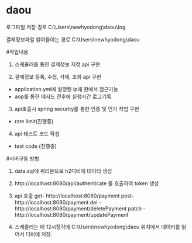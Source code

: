 # daou

로그파일 저장 경로
C:\Users\newhyodong\daou\log

결제정보파일 읽어들이는 경로
C:\Users\newhyodong\daou


#작업내용

1. 스케쥴러를 통한 결제정보 저정 api 구현

2. 결제정보 등록, 수정, 삭제, 조회 api 구현
- application.yml에 설정된 ip에 한에서 접근가능
- aop를 통한 메서드 전후에 실행시간 로그기록

3. api호출시 spring security를 통한 인증 및 인가 작업 구현
- rate limit(진행중)

4. api 테스트 코드 작성
- test code (진행중)


#서버구동 방법

1. data.sql에 쿼리문으로 h2디비에 데이터 생성

2. http://localhost:8080/api/authenticate  를 호출하여 token 생성

3. api 호출
get- http://localhost:8080/payment
post- http://localhost:8080/payment
del - http://localhost:8080/payment/deletePayment
patch - http://localhost:8080/payment/updatePayment

4. 스케쥴러는 매 12시정각에 C:\Users\newhyodong\daou 위치에서 데이터를 읽어서 디비에 저장.
